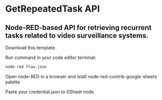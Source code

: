 # GetRepeatedTask API
## Node-RED-based API for retrieving recurrent tasks related to video surveillance systems.


Download this template. 

Run command in your code editor terminal:
```sh
node-red flow.json
```

Open node-RED in a browser and istall node-red-contrib-google-sheets palette

Paste your credential.json to GSheet node
